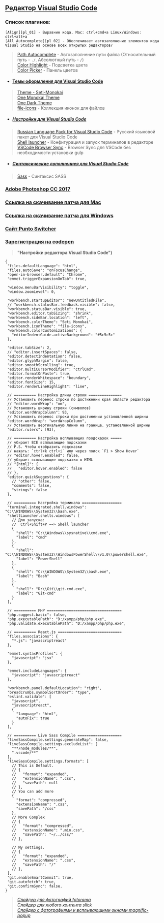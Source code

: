 
## [Редактор Visual Studio Code](https://code.visualstudio.com/)
  ### Список плагинов:
    [Align][pl_01] - Выравние кода. Mac: ctrl+cmd+a Linux/Windows: ctrl+alt+a  
    [All Autocomplete][pl_02] - Обеспечивает автозаполнение элементов кода Visual Studio на основе всех открытых редакторов/  
    
  > [Path Autocomplete](https://marketplace.visualstudio.com/items?itemName=ionutvmi.path-autocomplete "Автозаполнение пути файла (Относительный путь - `./`, Абсолютный путь - `/`)") - Автозаполнение пути файла (Относительный путь - `./`, Абсолютный путь - `/`)  
  > [Color Highlight](https://github.com/sergiirocks/vscode-ext-color-highlight "Подсветка цвета") - Подсветка цвета  
  > [Color Picker](https://marketplace.visualstudio.com/items?itemName=anseki.vscode-color "Панель цветов") - Панель цветов  

  [pl_01]: https://marketplace.visualstudio.com/items?itemName=steve8708.Align "Выравние кода. Mac: ctrl+cmd+a Linux/Windows: ctrl+alt+a"
  [pl_02]: https://marketplace.visualstudio.com/items?itemName=Atishay-Jain.All-Autocomplete "Автозаполнение в коде на основе всех открытых редакторов"




  * #### [Темы оформления для Visual Studio Code](https://marketplace.visualstudio.com/search?term=theme&target=VSCode&category=All%20categories&sortBy=Relevance)  
  > [Theme - Seti-Monokai](https://marketplace.visualstudio.com/items?itemName=SmukkeKim.theme-setimonokai)  
  > [One Monokai Theme](https://marketplace.visualstudio.com/items?itemName=azemoh.one-monokai)  
  > [One Dark Theme](https://marketplace.visualstudio.com/items?itemName=azemoh.theme-onedark)  
  > [file-icons](https://marketplace.visualstudio.com/items?itemName=file-icons.file-icons "Коллекция иконок для файлов") - Коллекция иконок для файлов  
  * ##### [Настройки для Visual Studio Code](https://marketplace.visualstudio.com/search?target=VSCode&category=All%20categories&sortBy=Downloads)  
  > [Russian Language Pack for Visual Studio Code](https://marketplace.visualstudio.com/items?itemName=MS-CEINTL.vscode-language-pack-ru "Русский языковой пакет для Visual Studio Code") - Русский языковой пакет для Visual Studio Code  
  > [Shell launcher](https://marketplace.visualstudio.com/items?itemName=Tyriar.shell-launcher "Конфигурация и запуск терминалов в редакторе") - Конфигурация и запуск терминалов в редакторе  
  > [VSCode Browser Sync](https://marketplace.visualstudio.com/items?itemName=jasonlhy.vscode-browser-sync "Browser Sync для VSCode") - Browser Sync для VSCode без необходимости установки gulp  
  * ##### [Синтаксические дополнениея для Visual Studio Code](https://marketplace.visualstudio.com/search?term=syntax&target=VSCode&category=All%20categories&sortBy=Relevance)  
  > [Sass](https://marketplace.visualstudio.com/items?itemName=robinbentley.sass-indented "Синтаксис SASS") - Синтаксис SASS  
### [Adobe Photoshop CC 2017](http://www.adobe.com/ru/products/photoshop.html)
### [Ссылка на скачивание патча для Mac](https://yadi.sk/d/cRmb_ho133xcvr)
### [Ссылка на скачивание патча для Windows](http://photoshop-besplatno.ru/adobe-photoshop-cc.html)
### [Сайт Punto Switcher](https://yandex.ru/soft/punto/)
### [Зарегистрация на codepen](https://codepen.io)

 > **"Настройки редактора Visual Studio Code")**  
 ```
 {
  "files.defaultLanguage": "html",
  "files.autoSave": "onFocusChange",
  "open-in-browser.default": "Chrome",
  "emmet.triggerExpansionOnTab": true,

  "window.menuBarVisibility": "toggle",
  "window.zoomLevel": 0,

  "workbench.startupEditor": "newUntitledFile",
  // "workbench.statusBar.feedback.visible": false,
  "workbench.statusBar.visible": true,
  "workbench.editor.tabSizing": "shrink",
  "workbench.sideBar.location": "left",
  "workbench.colorTheme": "Seti Monokai",
  "workbench.iconTheme": "file-icons",
  "workbench.colorCustomizations": {
    "editorIndentGuide.activeBackground": "#5c5c5c"
  },

  "editor.tabSize": 2,
  // "editor.insertSpaces": false,
  "editor.detectIndentation": false,
  "editor.glyphMargin": false,
  "editor.smoothScrolling": true,
  "editor.multiCursorModifier": "ctrlCmd",
  "editor.formatOnPaste": true,
  "editor.renderWhitespace": "boundary",
  "editor.fontSize": 15,
  "editor.renderLineHighlight": "line",

  // ========== Настройка длины строки ===============
  // Установить перенос строки по достижении края области редактора
  // "editor.wordWrap": "on",
  // Установить ширину строки (символов)
  "editor.wordWrapColumn": 93,
  // Установить перенос строки при достижении установленной ширины
  "editor.wordWrap": "wordWrapColumn",
  // Установить вертикальную линию на границе, установленной ширины
  "editor.rulers": [93],

  // ========== Настройка всплывающих поодсказок =====
  // убирает ВСЕ всплывающие подсказки
  // P.S. Чтобы отобразить подсказки
  // нажать: `ctrl+k ctrl+i` или через поиск `F1 > Show Hover`
  // "editor.hover.enabled": false,
  // убирает всплывающие подсказки в HTML
  // "[html]": {
  //   "editor.hover.enabled": false
  // },
  "editor.quickSuggestions": {
    // "other": false,
    "comments": false,
    "strings": false
  },
  
  // ========== Настройка терминала ==================
  "terminal.integrated.shell.windows": "C:\\WINDOWS\\System32\\bash.exe",
  "shellLauncher.shells.windows": [
    // Для запуска:
    // 	Ctrl+Shift+P ==> Shell launcher
    {
      "shell": "C:\\Windows\\sysnative\\cmd.exe",
      "label": "cmd"
    },
    {
      "shell": "C:\\WINDOWS\\System32\\WindowsPowerShell\\v1.0\\powershell.exe",
      "label": "PowerShell"
    },
    {
      "shell": "C:\\WINDOWS\\System32\\bash.exe",
      "label": "Bash"
    },
    {
      "shell": "D:\\Git\\git-cmd.exe",
      "label": "Git-cmd"
    }
  ],
  
  // ========== PHP ==================================
  "php.suggest.basic": false,
  "php.executablePath": "D:/xampp/php/php.exe",
  "php.validate.executablePath": "D:/xampp/php/php.exe",

  // ========== React.js =============================
  "files.associations": {
    "*.js": "javascriptreact"
  },
  
  "emmet.syntaxProfiles": {
    "javascript": "jsx"
  },
  
  "emmet.includeLanguages": {
    "javascript": "javascriptreact"
  },
  
  "workbench.panel.defaultLocation": "right",
  "breadcrumbs.symbolSortOrder": "type",
  "eslint.validate": [
    "javascript",
    "javascriptreact",
    {
      "language": "html",
      "autoFix": true
    }
  ],
  
  // ========== Live Sass Compile ====================
  "liveSassCompile.settings.generateMap": false,
  "liveSassCompile.settings.excludeList": [
    "**/node_modules/**",
    ".vscode/**"
  ],
  "liveSassCompile.settings.formats": [
    // This is Default.
    // {
    //   "format": "expanded",
    //   "extensionName": ".css",
    //   "savePath": null
    // },
    // You can add more
    {
      "format": "compressed",
      "extensionName": ".css",
      "savePath": "/css"
    },
    // More Complex
    // {
    //   "format": "compressed",
    //   "extensionName": ".min.css",
    //   "savePath": "~/../css/"
    // },
    
    // My settings.
    // {
    //   "format": "expanded",
    //   "extensionName": ".css",
    //   "savePath": "/"
    // },
  ],
  "git.enableSmartCommit": true,
  "git.autofetch": true,
  "git.confirmSync": false,
}
 ```  
 
> _[Слайдер для фотографий fotorama](http://fotorama.io/ "Слайдер для фотографий fotorama")_  
> _[Слайдер для любого контента slick](http://kenwheeler.github.io/slick/ "Слайдер для любого контента slick")_  
> _[Слайдер с фотографиями и всплывающими окнами magnific-popup](http://dimsemenov.com/plugins/magnific-popup/ "Слайдер с фотографиями и всплывающими окнами magnific-popup")_  

